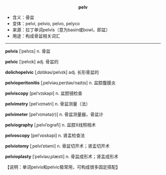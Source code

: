 
**<center>pelv</center>**

- <span class="definition">含义：骨盆</span>
- <span class="definition">变体：pelvi, pelvio, pelvo, pelyco</span>
- <span class="definition">来源：拉丁单词pelvis（意为basin或bowl，即盆）</span>
- <span class="definition">用途：构成骨盆相关词汇</span>


---


<span class="vocabulary">**pelvis**</span> [ˈpelvɪs] n. 骨盆

<span class="vocabulary">**pelvic**</span> [ˈpelvɪk] adj. 骨盆的

<span class="vocabulary">**dolichopelvic**</span> [ˌdɒlɪkəʊˈpelvɪk] adj. 长形骨盆的

<span class="vocabulary">**pelvioperitonitis**</span> [ˌpelviəʊˌperɪtəʊˈnaɪtɪs] n. 盆腔腹膜炎

<span class="vocabulary">**pelviscopy**</span> [pelˈvɪskəpi] n. 盆腔镜检查

<span class="vocabulary">**pelvimetry**</span> [pelˈvɪmәtri] n. 骨盆测量（法）

<span class="vocabulary">**pelvimeter**</span> [pelˈvɪmətə(r)] n. 骨盆测量器，骨盆计

<span class="vocabulary">**pelviography**</span> [ˌpelviˈɒgrəfi] n. 盆腔X线照相术

<span class="vocabulary">**pelvoscopy**</span> [pelˈvɒskəpi] n. 肾盂检查法

<span class="vocabulary">**pelviotomy**</span> [ˌpelviˈɒtəmi] n. 骨盆切开术；肾盂切开术

<span class="vocabulary">**pelvioplasty**</span> [ˈpelviəʊˌplæsti] n. 骨盆成形术；肾盂成形术

【说明：单词pelvis和pelvic极常用，可构成很多固定搭配】

